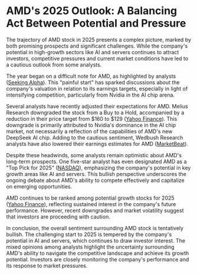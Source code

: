 # AMD's 2025 Outlook: A Balancing Act Between Potential and Pressure

The trajectory of AMD stock in 2025 presents a complex picture, marked by both promising prospects and significant challenges. While the company's potential in high-growth sectors like AI and servers continues to attract investors, competitive pressures and current market conditions have led to a cautious outlook from some analysts.

The year began on a difficult note for AMD, as highlighted by analysts ([Seeking Alpha](https://seekingalpha.com/article/4749190-amd-painful-start-to-big-2025)).  This "painful start" has sparked discussions about the company's valuation in relation to its earnings targets, especially in light of intensifying competition, particularly from Nvidia in the AI chip arena.

Several analysts have recently adjusted their expectations for AMD. Melius Research downgraded the stock from a Buy to a Hold, accompanied by a reduction in their price target from $160 to $129 ([Yahoo Finance](https://finance.yahoo.com/news/analyst-unveils-amd-stock-price-171300172.html)). This downgrade is primarily attributed to Nvidia's dominance in the AI chip market, not necessarily a reflection of the capabilities of AMD's new DeepSeek AI chip.  Adding to the cautious sentiment, Wedbush Research analysts have also lowered their earnings estimates for AMD ([MarketBeat](https://www.marketbeat.com/instant-alerts/wedbush-research-analysts-cut-earnings-estimates-for-amd-2025-01-28/)).

Despite these headwinds, some analysts remain optimistic about AMD's long-term prospects.  One five-star analyst has even designated AMD as a "Top Pick for 2025" ([NASDAQ](https://www.nasdaq.com/articles/why-amd-stock-one-five-star-analysts-top-picks-2025)), emphasizing the company's potential in key growth areas like AI and servers. This bullish perspective underscores the ongoing debate about AMD's ability to compete effectively and capitalize on emerging opportunities.

AMD continues to be ranked among potential growth stocks for 2025 ([Yahoo Finance](https://finance.yahoo.com/news/advanced-micro-devices-amd-among-123741306.html)), reflecting sustained interest in the company's future performance.  However, recent downgrades and market volatility suggest that investors are proceeding with caution.

In conclusion, the overall sentiment surrounding AMD stock is tentatively bullish.  The challenging start to 2025 is tempered by the company's potential in AI and servers, which continues to draw investor interest.  The mixed opinions among analysts highlight the uncertainty surrounding AMD's ability to navigate the competitive landscape and achieve its growth potential. Investors are closely monitoring the company's performance and its response to market pressures.